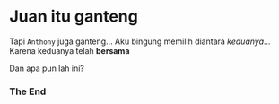 # Juan itu ganteng

Tapi `Anthony` juga ganteng...
Aku bingung memilih diantara *keduanya*...
Karena keduanya telah **bersama**

Dan apa pun lah ini?

### The End